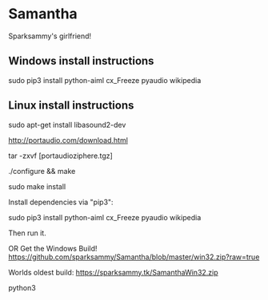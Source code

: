 # Samantha

Sparksammy's girlfriend!

## Windows install instructions

sudo pip3 install python-aiml cx_Freeze pyaudio wikipedia

## Linux install instructions

sudo apt-get install libasound2-dev

http://portaudio.com/download.html

tar -zxvf [portaudioziphere.tgz]

./configure && make

sudo make install

Install dependencies via "pip3":

sudo pip3 install python-aiml cx_Freeze pyaudio wikipedia

Then run it.

OR Get the Windows Build!
https://github.com/sparksammy/Samantha/blob/master/win32.zip?raw=true

Worlds oldest build:
https://sparksammy.tk/SamanthaWin32.zip

python3
